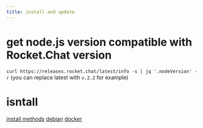 ```yaml
---
title: install and update
---
```


# get node.js version compatible with Rocket.Chat version
`curl https://releases.rocket.chat/latest/info -s | jq '.nodeVersion' -r`
(you can replace latest with `v.2.2` for example)

# isntall
[install methods](https://www.rocket.chat/install)
[debian](https://docs.rocket.chat/deploy/deploy-rocket.chat/additional-deployment-methods/deploy-on-debian)
[docker](https://docs.rocket.chat/deploy/deploy-rocket.chat/deploy-with-docker-and-docker-compose)
